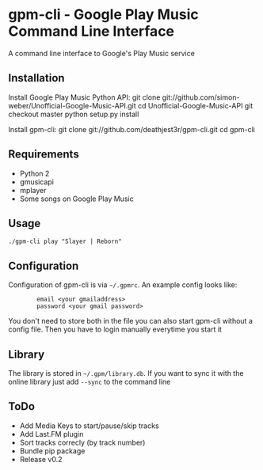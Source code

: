 gpm-cli - Google Play Music Command Line Interface
==================================================

A command line interface to Google's Play Music service

Installation
------------

Install Google Play Music Python API:
    git clone git://github.com/simon-weber/Unofficial-Google-Music-API.git
    cd Unofficial-Google-Music-API
    git checkout master
    python setup.py install

Install gpm-cli:
    git clone git://github.com/deathjest3r/gpm-cli.git
    cd gpm-cli


Requirements
------------
* Python 2
* gmusicapi
* mplayer
* Some songs on Google Play Music

Usage
-----
`./gpm-cli play "Slayer | Reborn"`

Configuration
-------------
Configuration of gpm-cli is via `~/.gpmrc`. An example config looks like:

            email <your gmailaddress>
            password <your gmail password>

You don't need to store both in the file you can also start gpm-cli without a
config file. Then you have to login manually everytime you start it

Library
-------
The library is stored in `~/.gpm/library.db`. If you want to sync it with the
online library just add `--sync` to the command line

ToDo
----
* Add Media Keys to start/pause/skip tracks
* Add Last.FM plugin
* Sort tracks correcly (by track number)
* Bundle pip package
* Release v0.2 
